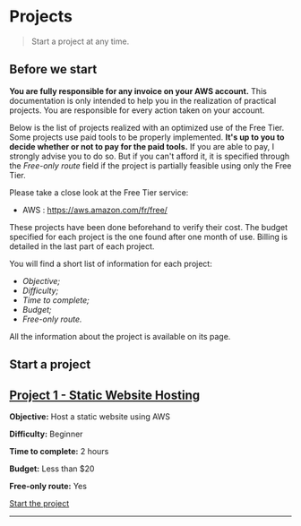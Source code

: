 # Projects

> Start a project at any time.

## Before we start

**You are fully responsible for any invoice on your AWS account.** This documentation is only intended to help you in the realization of practical projects. You are responsible for every action taken on your account.

Below is the list of projects realized with an optimized use of the Free Tier. Some projects use paid tools to be properly implemented. **It's up to you to decide whether or not to pay for the paid tools.** If you are able to pay, I strongly advise you to do so. But if you can't afford it, it is specified through the *Free-only route* field if the project is partially feasible using only the Free Tier.

Please take a close look at the Free Tier service:
- AWS : https://aws.amazon.com/fr/free/

These projects have been done beforehand to verify their cost. The budget specified for each project is the one found after one month of use. Billing is detailed in the last part of each project.

You will find a short list of information for each project:
- *Objective;*
- *Difficulty;*
- *Time to complete;*
- *Budget;*
- *Free-only route.*

All the information about the project is available on its page.

## Start a project

## [Project 1 - Static Website Hosting](projects/project-1/README.md)

**Objective:** Host a static website using AWS

**Difficulty:** Beginner

**Time to complete:** 2 hours

**Budget:** Less than $20

**Free-only route:** Yes


[Start the project](projects/project-1/README.md)

___

